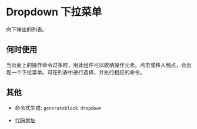 
# Dropdown 下拉菜单
向下弹出的列表。

## 何时使用
当页面上的操作命令过多时，用此组件可以收纳操作元素。点击或移入触点，会出现一个下拉菜单。可在列表中进行选择，并执行相应的命令。

## 其他
- 命令式生成:  `generateblock dropdown`

- [代码地址](https://github.com/yitjhy/generate-block-static-site/tree/master/docs/dropdown/demo)